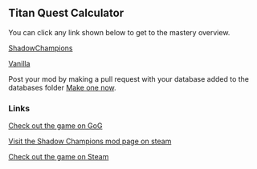 ## Titan Quest Calculator

You can click any link shown below to get to the mastery overview.

[ShadowChampions](https://bytesquire.github.io/TitanQuestCalculator/mods/ShadowChampions.html)
 
[Vanilla](https://bytesquire.github.io/TitanQuestCalculator/mods/Vanilla.html)
 


Post your mod by making a pull request with your database added to the databases folder [Make one now](https://github.com/ByteSquire/TitanQuestCalculator/blob/gh-pages/CONTRIBUTING.md).

### Links
[Check out the game on GoG](https://www.gog.com/game/titan_quest_anniversary_edition)
 
[Visit the Shadow Champions mod page on steam](https://steamcommunity.com/sharedfiles/filedetails/?id)
 
[Check out the game on Steam](https://store.steampowered.com/app/475150/Titan_Quest_Anniversary_Edition/)
 
